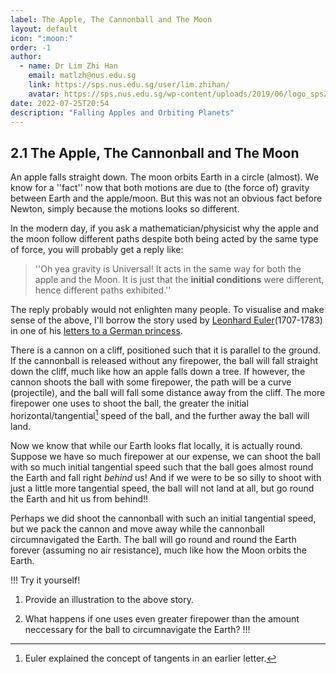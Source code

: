 ```yaml
---
label: The Apple, The Cannonball and The Moon
layout: default
icon: ":moon:"
order: -1
author:
  - name: Dr Lim Zhi Han
    email: matlzh@nus.edu.sg
    link: https://sps.nus.edu.sg/user/lim.zhihan/
    avatar: https://sps.nus.edu.sg/wp-content/uploads/2019/06/logo_sps20.png
date: 2022-07-25T20:54
description: "Falling Apples and Orbiting Planets"
---
```


## 2.1 The Apple, The Cannonball and The Moon

An apple falls straight down. The moon orbits Earth in a circle (almost).
We know for a ''fact'' now that both motions are due to (the force
of) gravity between Earth and the apple/moon. But this was not an
obvious fact before Newton, simply because the motions looks so different. 

In the modern day, if you ask a mathematician/physicist why the apple
and the moon follow different paths despite both being acted by the
same type of force, you will probably get a reply like: 


> ''Oh yea gravity is Universal! It acts in the same way for both the apple and the Moon. It is just that the **initial conditions** were different, hence different paths exhibited.''

The reply probably would not enlighten many people. To visualise and
make sense of the above, I'll borrow the story used by [Leonhard Euler](https://en.wikipedia.org/wiki/Leonhard_Euler)(1707-1783)
in one of his [letters to a German princess](https://link.springer.com/article/10.1007/s00283-021-10052-2). 

There is a cannon on a cliff, positioned such that it is parallel
to the ground. If the cannonball is released without any firepower,
the ball will fall straight down the cliff, much like how an apple
falls down a tree. If however, the cannon shoots the ball with some
firepower, the path will be a curve (projectile), and the ball will
fall some distance away from the cliff. The more firepower one uses
to shoot the ball, the greater the initial horizontal/tangential[^1]
speed of the ball, and the further away the ball will land. 

[^1]: Euler explained the concept of tangents in an earlier letter.

Now we know that while our Earth looks flat locally, it is actually
round. Suppose we have so much firepower at our expense, we can shoot
the ball with so much initial tangential speed such that the ball
goes almost round the Earth and fall right *behind* us! And
if we were to be so silly to shoot with just a little more tangential
speed, the ball will not land at all, but go round the Earth and hit
us from behind!! 

Perhaps we did shoot the cannonball with such an initial tangential
speed, but we pack the cannon and move away while the cannonball circumnavigated
the Earth. The ball will go round and round the Earth forever (assuming
no air resistance), much like how the Moon orbits the Earth.


!!! Try it yourself!

1. Provide an illustration to the above story.


2. What happens if one uses even greater firepower than the amount
neccessary for the ball to circumnavigate the Earth?
!!!
